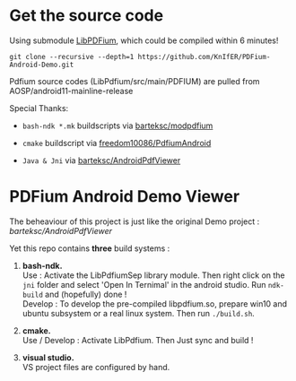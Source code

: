 
# Get the source code
Using submodule [LibPDFium](https://github.com/KnIfER/LibPDFium), which could be compiled within 6 minutes! 

```
git clone --recursive --depth=1 https://github.com/KnIfER/PDFium-Android-Demo.git
```

Pdfium source codes (LibPdfium/src/main/PDFIUM) are pulled from AOSP/android11-mainline-release

Special Thanks:
- `bash-ndk *.mk` buildscripts via [barteksc/modpdfium](https://github.com/barteksc/modpdfium)

- `cmake` buildscript via [freedom10086/PdfiumAndroid](https://github.com/freedom10086/PdfiumAndroid)

- `Java & Jni` via [barteksc/AndroidPdfViewer](https://github.com/barteksc/AndroidPdfViewer)


# PDFium Android Demo Viewer

The beheaviour of this project is just like the original Demo project : *barteksc/AndroidPdfViewer*  

Yet this repo contains **three** build systems  :

1. **bash-ndk.**   
Use : Activate the LibPdfiumSep library module. Then right click on the `jni` folder and select 'Open In Ternimal' in the android studio. Run `ndk-build` and (hopefully) done !  
Develop : To develop the pre-compiled libpdfium.so, prepare win10 and ubuntu subsystem or a real linux system.  Then run `./build.sh`.

2. **cmake.**  
Use / Develop : Activate LibPdfium. Then Just sync and build !

3. **visual studio.**   
VS project files are configured by hand.



